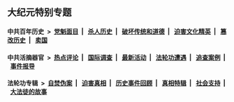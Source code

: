 ## 大纪元特别专题

#### 中共百年历史 &nbsp;>&nbsp; [党魁面目](indexes/nf1176107/README.md?10300430) &nbsp;| &nbsp; [杀人历史](indexes/nf1176106/README.md?10300430) &nbsp;| &nbsp; [破坏传统和道德](indexes/nf1176106/README.md?10300430) &nbsp;| &nbsp; [迫害文化精英](indexes/nf1176111/README.md?10300430) &nbsp;| &nbsp; [篡改历史](indexes/nf1176115/README.md?10300430) &nbsp;| &nbsp; [卖国](indexes/nf1176117/README.md?10300430) 

#### 中共活摘器官 &nbsp;>&nbsp; [热点评论](indexes/nf5879/README.md?10300430) &nbsp;| &nbsp; [国际调查](indexes/nf5947/README.md?10300430) &nbsp;| &nbsp; [最新活动](indexes/nf5883/README.md?10300430) &nbsp;| &nbsp; [法轮功遭遇](indexes/nf5881/README.md?10300430) &nbsp;| &nbsp; [追查案例](indexes/nf5880/README.md?10300430) &nbsp;| &nbsp; [事件报导](indexes/nf5877/README.md?10300430) 

#### 法轮功专辑 &nbsp;>&nbsp; [自焚伪案](indexes/nf5562/README.md?10300430) &nbsp;| &nbsp; [迫害真相](indexes/nf4379/README.md?10300430) &nbsp;| &nbsp; [历史事件回顾](indexes/nf5793/README.md?10300430) &nbsp;| &nbsp; [真相特辑](indexes/nf4389/README.md?10300430) &nbsp;| &nbsp; [社会支持](indexes/nf4386/README.md?10300430) &nbsp;| &nbsp; [大法徒的故事](indexes/nf1147481/README.md?10300430) 


